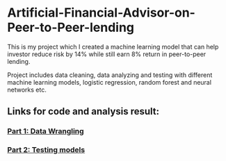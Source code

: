 # Artificial-Financial-Advisor-on-Peer-to-Peer-lending

This is my project which I created a machine learning model that can help investor reduce risk by 14% while still earn 8% return in peer-to-peer lending.

Project includes data cleaning, data analyzing and testing with different machine learning models, logistic regression, random forest and neural networks etc.

## Links for code and analysis result: 

### <a href="https://nbviewer.jupyter.org/github/lutang123/Artificial-Financial-Advisor-on-Peer-to-Peer-lending/blob/master/Project_Part1_Understanding%20and%20cleaning%20data.ipynb">Part 1: Data Wrangling</a>

### <a href="https://nbviewer.jupyter.org/github/lutang123/Artificial-Financial-Advisor-on-Peer-to-Peer-lending/blob/master/Project_Part2_Testing%20Machines%20Learning%20models.ipynb">Part 2: Testing models</a>
